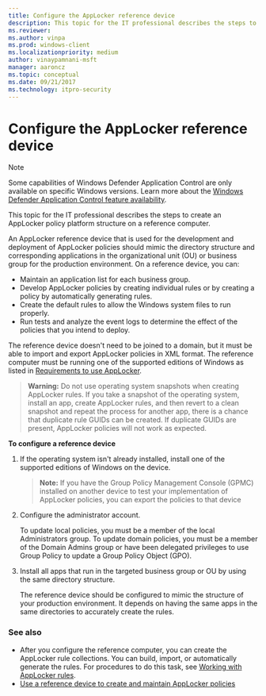 ```yaml
---
title: Configure the AppLocker reference device
description: This topic for the IT professional describes the steps to create an AppLocker policy platform structure on a reference computer.
ms.reviewer: 
ms.author: vinpa
ms.prod: windows-client
ms.localizationpriority: medium
author: vinaypamnani-msft
manager: aaroncz
ms.topic: conceptual
ms.date: 09/21/2017
ms.technology: itpro-security
---
```


# Configure the AppLocker reference device

>[!NOTE]
>Some capabilities of Windows Defender Application Control are only available on specific Windows versions. Learn more about the [Windows Defender Application Control feature availability](/windows/security/threat-protection/windows-defender-application-control/feature-availability).

This topic for the IT professional describes the steps to create an AppLocker policy platform structure on a reference computer.

An AppLocker reference device that is used for the development and deployment of AppLocker policies should mimic the directory structure and corresponding applications in the organizational unit (OU) or business group for the production environment. On a reference device, you can:

-   Maintain an application list for each business group.
-   Develop AppLocker policies by creating individual rules or by creating a policy by automatically generating rules.
-   Create the default rules to allow the Windows system files to run properly.
-   Run tests and analyze the event logs to determine the effect of the policies that you intend to deploy.

The reference device doesn't need to be joined to a domain, but it must be able to import and export AppLocker policies in XML format. The reference computer must be running one of the supported editions of Windows as listed in [Requirements to use AppLocker](requirements-to-use-applocker.md).

>**Warning:**  Do not use operating system snapshots when creating AppLocker rules. If you take a snapshot of the operating system, install an app, create AppLocker rules, and then revert to a clean snapshot and repeat the process for another app, there is a chance that duplicate rule GUIDs can be created. If duplicate GUIDs are present, AppLocker policies will not work as expected.
 
**To configure a reference device**

1.  If the operating system isn't already installed, install one of the supported editions of Windows on the device.

    >**Note:**  If you have the Group Policy Management Console (GPMC) installed on another device to test your implementation of AppLocker policies, you can export the policies to that device
     
2.  Configure the administrator account.

    To update local policies, you must be a member of the local Administrators group. To update domain policies, you must be a member of the Domain Admins group or have been delegated privileges to use Group Policy to update a Group Policy Object (GPO).

3.  Install all apps that run in the targeted business group or OU by using the same directory structure.

    The reference device should be configured to mimic the structure of your production environment. It depends on having the same apps in the same directories to accurately create the rules.

### See also

-   After you configure the reference computer, you can create the AppLocker rule collections. You can build, import, or automatically generate the rules. For procedures to do this task, see [Working with AppLocker rules](working-with-applocker-rules.md).
-   [Use a reference device to create and maintain AppLocker policies](use-a-reference-computer-to-create-and-maintain-applocker-policies.md)
